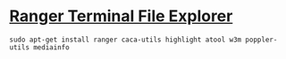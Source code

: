 # [Ranger Terminal File Explorer](https://www.digitalocean.com/community/tutorials/installing-and-using-ranger-a-terminal-file-manager-on-a-ubuntu-vps)
```shell
sudo apt-get install ranger caca-utils highlight atool w3m poppler-utils mediainfo
```
